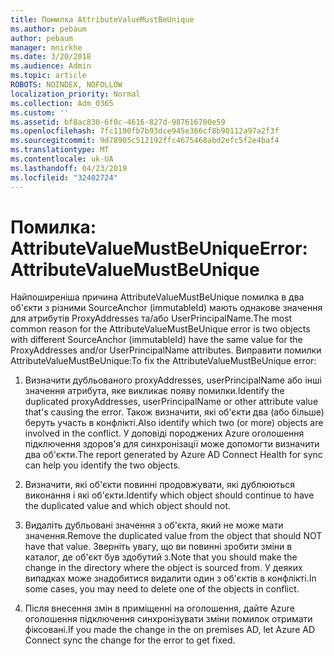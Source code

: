 ```yaml
---
title: Помилка AttributeValueMustBeUnique
ms.author: pebaum
author: pebaum
manager: mnirkhe
ms.date: 3/20/2018
ms.audience: Admin
ms.topic: article
ROBOTS: NOINDEX, NOFOLLOW
localization_priority: Normal
ms.collection: Adm_O365
ms.custom: ''
ms.assetid: bf8ac830-6f0c-4616-827d-987616700e59
ms.openlocfilehash: 7fc1190fb7b93dce945e366cf8b90112a97a2f3f
ms.sourcegitcommit: 9d78905c512192ffc4675468abd2efc5f2e4baf4
ms.translationtype: MT
ms.contentlocale: uk-UA
ms.lasthandoff: 04/23/2019
ms.locfileid: "32402724"
---
```

# <a name="error-attributevaluemustbeunique"></a><span data-ttu-id="6a069-102">Помилка: AttributeValueMustBeUnique</span><span class="sxs-lookup"><span data-stu-id="6a069-102">Error: AttributeValueMustBeUnique</span></span>

<span data-ttu-id="6a069-103">Найпоширеніша причина AttributeValueMustBeUnique помилка в два об'єкти з різними SourceAnchor (immutableId) мають однакове значення для атрибутів ProxyAddresses та/або UserPrincipalName.</span><span class="sxs-lookup"><span data-stu-id="6a069-103">The most common reason for the AttributeValueMustBeUnique error is two objects with different SourceAnchor (immutableId) have the same value for the ProxyAddresses and/or UserPrincipalName attributes.</span></span> <span data-ttu-id="6a069-104">Виправити помилки AttributeValueMustBeUnique:</span><span class="sxs-lookup"><span data-stu-id="6a069-104">To fix the AttributeValueMustBeUnique error:</span></span>
  
1. <span data-ttu-id="6a069-105">Визначити дубльованого proxyAddresses, userPrincipalName або інші значення атрибута, яке викликає появу помилки.</span><span class="sxs-lookup"><span data-stu-id="6a069-105">Identify the duplicated proxyAddresses, userPrincipalName or other attribute value that's causing the error.</span></span> <span data-ttu-id="6a069-106">Також визначити, які об'єкти два (або більше) беруть участь в конфлікті.</span><span class="sxs-lookup"><span data-stu-id="6a069-106">Also identify which two (or more) objects are involved in the conflict.</span></span> <span data-ttu-id="6a069-107">У доповіді породжених Azure оголошення підключення здоров'я для синхронізації може допомогти визначити два об'єкти.</span><span class="sxs-lookup"><span data-stu-id="6a069-107">The report generated by Azure AD Connect Health for sync can help you identify the two objects.</span></span>
    
2. <span data-ttu-id="6a069-108">Визначити, які об'єкти повинні продовжувати, які дублюються виконання і які об'єкти.</span><span class="sxs-lookup"><span data-stu-id="6a069-108">Identify which object should continue to have the duplicated value and which object should not.</span></span>
    
3. <span data-ttu-id="6a069-109">Видаліть дубльовані значення з об'єкта, який не може мати значення.</span><span class="sxs-lookup"><span data-stu-id="6a069-109">Remove the duplicated value from the object that should NOT have that value.</span></span> <span data-ttu-id="6a069-110">Зверніть увагу, що ви повинні зробити зміни в каталог, де об'єкт був здобутий з.</span><span class="sxs-lookup"><span data-stu-id="6a069-110">Note that you should make the change in the directory where the object is sourced from.</span></span> <span data-ttu-id="6a069-111">У деяких випадках може знадобитися видалити один з об'єктів в конфлікті.</span><span class="sxs-lookup"><span data-stu-id="6a069-111">In some cases, you may need to delete one of the objects in conflict.</span></span>
    
4. <span data-ttu-id="6a069-112">Після внесення змін в приміщенні на оголошення, дайте Azure оголошення підключення синхронізувати зміни помилок отримати фіксовані.</span><span class="sxs-lookup"><span data-stu-id="6a069-112">If you made the change in the on premises AD, let Azure AD Connect sync the change for the error to get fixed.</span></span>
    

